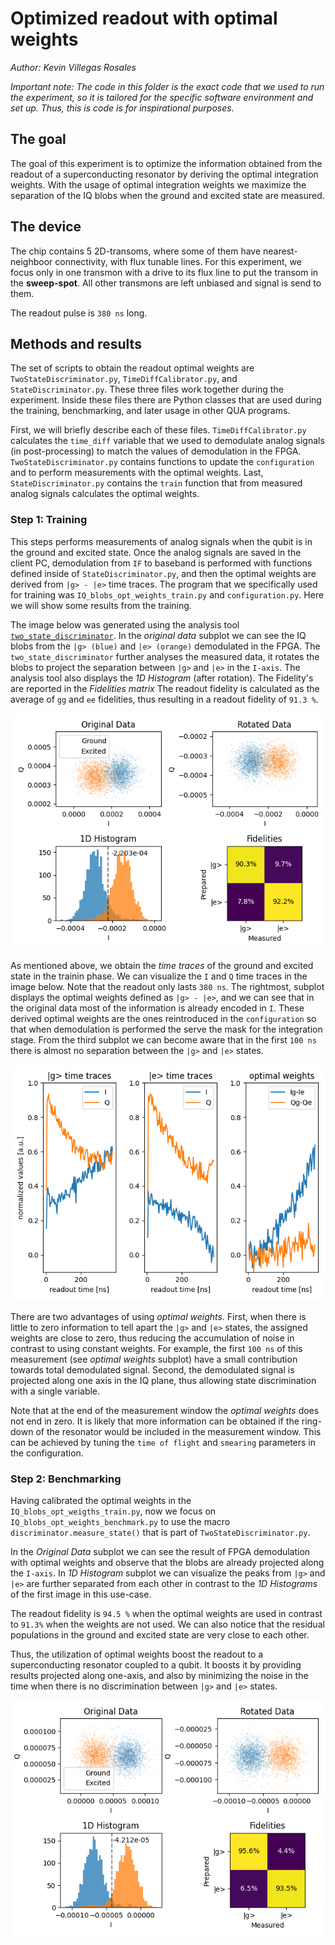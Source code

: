 # Optimized readout with optimal weights

_Author: Kevin Villegas Rosales_

_Important note: The code in this folder is the exact code that we used
to run the experiment, so it is tailored for the specific software environment
and set up. Thus, this is code is for inspirational purposes._

## The goal

The goal of this experiment is to optimize the information obtained from the
readout of a superconducting resonator by deriving the optimal integration weights.
With the usage of optimal integration weights we maximize the separation of the
IQ blobs when the ground and excited state are measured.

## The device

The chip contains 5 2D-transoms, where some of them have nearest-neighboor connectivity, 
with flux tunable lines. For this experiment, we focus only in one transmon with a drive
to its flux line to put the transom  in the **sweep-spot**. All other transmons are left
unbiased and signal is send to them.

The readout pulse is `380 ns` long.

## Methods and results

The set of scripts to obtain the readout optimal weights are `TwoStateDiscriminator.py`,
`TimeDiffCalibrator.py`, and `StateDiscriminator.py`. These three files work together during
the experiment. Inside these files there are Python classes that are used during
the training, benchmarking, and later usage in other QUA programs.

First, we will briefly describe each of these files. `TimeDiffCalibrator.py` calculates
the `time_diff` variable that we used to demodulate analog signals (in post-processing) 
to match the values of demodulation in the FPGA. `TwoStateDiscriminator.py` contains
functions to update the `configuration` and to perform measurements with the optimal weights.
Last, `StateDiscriminator.py` contains the `train` function that from measured analog signals
calculates the optimal weights.

### Step 1: Training

This steps performs measurements of analog signals when the qubit is in the ground and excited
state. Once the analog signals are saved in the client PC, demodulation from `IF` to baseband
is performed with functions defined inside of `StateDiscriminator.py`, and then the optimal weights
are derived from `|g> - |e>` time traces. The program that we
specifically used for training was `IQ_blobs_opt_weights_train.py` and `configuration.py`.
Here we will show some results from the training.

The image below was generated using the analysis tool [`two_state_discriminator`](https://github.com/qua-platform/py-qua-tools/tree/main/qualang_tools/analysis).
In the *original data* subplot we can see the IQ blobs from the `|g> (blue)` and `|e> (orange)` demodulated
in the FPGA. The `two_state_discriminator` further analyses the measured data, it rotates
the blobs to project the separation between `|g>` and `|e>` in the `I-axis`. The analysis tool
also displays the *1D Histogram* (after rotation). The Fidelity's are reported in the *Fidelities matrix*
The readout fidelity is calculated as the average of `gg` and `ee` fidelities, thus
resulting in a readout fidelity of `91.3 %`.

![constant_weights](IQblobs_constant_weights.png)

As mentioned above, we obtain the *time traces* of the ground and excited state in the
trainin phase. We can visualize the `I` and `Q` time traces in the image below. Note 
that the readout only lasts `380 ns`. The rightmost, subplot displays the optimal weights
defined as `|g> - |e>`, and we can see that in the original data most of the information
is already encoded in `I`. These derived optimal weights are the ones reintroduced in the
`configuration` so that when demodulation is performed the serve the mask for the integration stage.
From the third subplot we can become aware that in the first `100 ns` there is almost no
separation between the `|g>` and `|e>` states.

![time_traces](time_traces_and_opt_weights.png)

There are two advantages of using *optimal weights*. First, when there is little to zero
information to tell apart the `|g>` and `|e>` states, the assigned weights are close to
zero, thus reducing the accumulation of noise in contrast to using constant weights.
For example, the first `100 ns` of this measurement (see *optimal weights* subplot) 
have a small contribution towards total demodulated signal. Second, the demodulated 
signal is projected along one axis in the IQ plane, thus allowing state discrimination
with a single variable.

Note that at the end of the measurement window the *optimal weights* does not end in zero.
It is likely that more information can be obtained if the ring-down of the resonator 
would be included in the measurement window. This can be achieved by tuning the `time of flight`
and `smearing` parameters in the configuration.

### Step 2: Benchmarking

Having calibrated the optimal weights in the `IQ_blobs_opt_weigths_train.py`, now we focus on
`IQ_blobs_opt_weights_benchmark.py` to use the macro `discriminator.measure_state()` that is 
part of `TwoStateDiscriminator.py`.

In the *Original Data* subplot we can see the result of FPGA demodulation with optimal 
weights and observe that the blobs are already projected along the `I-axis`. In *1D Histogram*
subplot we can visualize the peaks from `|g>` and `|e>` are further separated from each other
in contrast to the *1D Histograms* of the first image in this use-case. 

The readout fidelity is `94.5 %` when the optimal weights are used in contrast to `91.3%` when the
weights are not used. We can also notice that the residual populations in the ground and 
excited state are very close to each other. 

Thus, the utilization of optimal weights boost the readout to a superconducting resonator
coupled to a qubit. It boosts it by providing results projected along one-axis, and also
by minimizing the noise in the time when there is no discrimination between `|g>` and `|e>`
states.

![opt_w](IQblobs_opt_weights.png)

